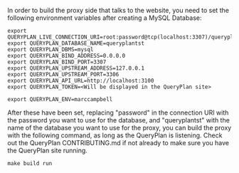 
In order to build the proxy side that talks to the website, you need to set the following environment variables after creating a MySQL Database:

```
export QUERYPLAN_LIVE_CONNECTION_URI=root:password@tcp(localhost:3307)/queryplantst
export QUERYPLAN_DATABASE_NAME=queryplantst
export QUERYPLAN_DBMS=mysql
export QUERYPLAN_BIND_ADDRESS=0.0.0.0
export QUERYPLAN_BIND_PORT=3307
export QUERYPLAN_UPSTREAM_ADDRESS=127.0.0.1
export QUERYPLAN_UPSTREAM_PORT=3306
export QUERYPLAN_API_URL=http://localhost:3100
export QUERYPLAN_TOKEN=<Will be displayed in the QueryPlan site>

export QUERYPLAN_ENV=marccampbell
```

After these have been set, replacing "password" in the connection URI with the password you want to use for the database, and "queryplantst" with the name of the database you want to use for the proxy, you can build the proxy with the following command, as long as the QueryPlan is listening. Check out the QueryPlan CONTRIBUTING.md if not already to make sure you have the QueryPlan site running.

```
make build run
```